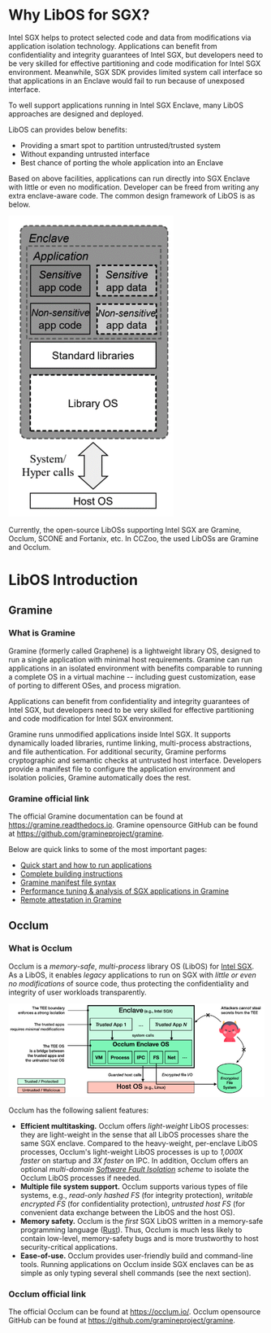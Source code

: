 # Why LibOS for SGX?
Intel SGX helps to protect selected code and data from modifications via application
isolation technology. Applications can benefit from confidentiality and integrity
guarantees of Intel SGX, but developers need to be very skilled for effective
partitioning and code modification for Intel SGX environment. Meanwhile, SGX SDK
provides limited system call interface so that applications in an Enclave would
fail to run because of unexposed interface.

To well support applications running in Intel SGX Enclave, many LibOS approaches
are designed and deployed.

LibOS can provides below benefits:
- Providing a smart spot to partition untrusted/trusted system
- Without expanding untrusted interface
- Best chance of porting the whole application into an Enclave

Based on above facilities, applications can run directly into SGX Enclave with
little or even no modification.
Developer can be freed from writing any extra enclave-aware code.
The common design framework of LibOS is as below. 

![](libos.png)

Currently, the open-source LibOSs supporting Intel SGX are Gramine, Occlum, SCONE
and Fortanix, etc.
In CCZoo, the used LibOSs are Gramine and Occlum.

# LibOS Introduction

## Gramine

### What is Gramine 
Gramine (formerly called Graphene) is a lightweight library OS, designed to run
a single application with minimal host requirements. Gramine can run applications
in an isolated environment with benefits comparable to running a complete OS in
a virtual machine -- including guest customization, ease of porting to different
OSes, and process migration.

Applications can benefit from confidentiality and integrity guarantees of Intel SGX,
but developers need to be very skilled for effective partitioning and code modification
for Intel SGX environment.

Gramine runs unmodified applications inside Intel SGX. It supports dynamically
loaded libraries, runtime linking, multi-process abstractions, and file authentication.
For additional security, Gramine performs cryptographic and semantic checks at
untrusted host interface. Developers provide a manifest file to configure the
application environment and isolation policies, Gramine automatically does the rest.

### Gramine official link

The official Gramine documentation can be found at https://gramine.readthedocs.io.
Gramine opensource GitHub can be found at https://github.com/gramineproject/gramine.

Below are quick links to some of the most important pages:

- [Quick start and how to run applications](https://gramine.readthedocs.io/en/latest/quickstart.html)
- [Complete building instructions](https://gramine.readthedocs.io/en/latest/devel/building.html)
- [Gramine manifest file syntax](https://gramine.readthedocs.io/en/latest/manifest-syntax.html)
- [Performance tuning & analysis of SGX applications in Gramine](https://gramine.readthedocs.io/en/latest/devel/performance.html)
- [Remote attestation in Gramine](https://gramine.readthedocs.io/en/latest/attestation.html)

## Occlum

### What is Occlum
Occlum is a *memory-safe*, *multi-process* library OS (LibOS) for [Intel SGX](https://software.intel.com/en-us/sgx).
As a LibOS, it enables *legacy* applications to run on SGX with *little or even no modifications*
of source code, thus protecting the confidentiality and integrity of user workloads
transparently.

![](occlum.png)

Occlum has the following salient features:

  * **Efficient multitasking.**
  Occlum offers _light-weight_ LibOS processes: they are light-weight in the sense
  that all LibOS processes share the same SGX enclave. Compared to the heavy-weight,
  per-enclave LibOS processes, Occlum's light-weight LibOS processes is up to
  _1,000X faster_ on startup and _3X faster_ on IPC. In addition, Occlum offers
  an optional _multi-domain [Software Fault Isolation](http://www.cse.psu.edu/~gxt29/papers/sfi-final.pdf) scheme_
  to isolate the Occlum LibOS processes if needed.
  * **Multiple file system support.**
  Occlum supports various types of file systems, e.g., _read-only hashed FS_ (for integrity protection),
  _writable encrypted FS_ (for confidentiality protection), _untrusted host FS_
  (for convenient data exchange between the LibOS and the host OS).
  * **Memory safety.**
  Occlum is the _first_ SGX LibOS written in a memory-safe programming language ([Rust](https://www.rust-lang.org/)).
  Thus, Occlum is much less likely to contain low-level, memory-safety bugs and
  is more trustworthy to host security-critical applications.
  * **Ease-of-use.**
  Occlum provides user-friendly build and command-line tools. Running applications
  on Occlum inside SGX enclaves can be as simple as only typing several shell
  commands (see the next section).

### Occlum official link
The official Occlum can be found at https://occlum.io/.
Occlum opensource GitHub can be found at https://github.com/gramineproject/gramine.



